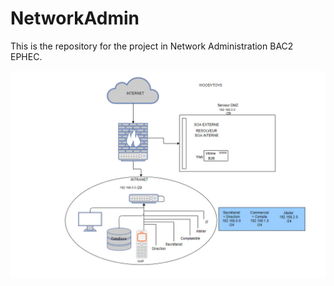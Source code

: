 # NetworkAdmin
This is the repository for the project in Network Administration BAC2 EPHEC.

![schema WoodyToys](https://github.com/AllanFontaine/NetworkAdmin/blob/master/Projet%20admin%20r%C3%A9seau/Schema%20V3/Sch%C3%A9ma%20WoodyToys%203.0..jpg)
